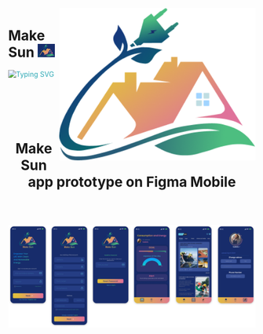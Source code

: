 <img src="icon-makeSun.png" min-width="400px" max-width="400px" width="400px" align="right" alt="Computador iuriCode">

<h1 align="left"><b>Make Sun </b><img src="logo-makeSun.png" width="35">
</h1>

<p align="left" style="margin-bottom: 70px;">
<img src="https://readme-typing-svg.herokuapp.com?font=Fira+Code&pause=1000&width=435&lines=Empower+your+lIFE+with+clean+and+renewable+energy.;Make+a+difference,+Make+Sun!!+%3A)" alt="Typing SVG" width="470" style="color: #2FAAB6"/>
</p>

<br>

<h1 align="center" style="margin-bottom: 70px;">Make Sun app prototype on Figma Mobile</h1>

<img src="Figma-prototipo.png"/>

<br>
